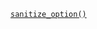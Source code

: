 <p><code><a href="https://developer.wordpress.org/reference/functions/sanitize_option/">sanitize_option()</a></code></p>

<blockquote>



</blockquote>
